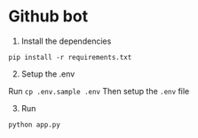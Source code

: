 # Github bot

1. Install the dependencies

`pip install -r requirements.txt`

2. Setup the .env

Run `cp .env.sample .env`
Then setup the `.env` file

3. Run

`python app.py`

